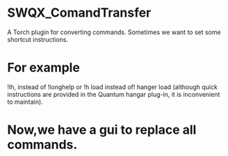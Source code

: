 # SWQX_ComandTransfer

A Torch plugin for converting commands.
Sometimes we want to set some shortcut instructions.

# For example
!lh, instead of !longhelp
or
!h load instead of! hanger load (although quick instructions are provided in the Quantum hangar plug-in, it is inconvenient to maintain).
# Now,we have a gui to replace all commands.
